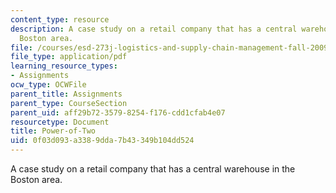 ```yaml
---
content_type: resource
description: A case study on a retail company that has a central warehouse in the
  Boston area.
file: /courses/esd-273j-logistics-and-supply-chain-management-fall-2009/0f03d093a3389dda7b43349b104dd524_MITESD_273JF09_project.pdf
file_type: application/pdf
learning_resource_types:
- Assignments
ocw_type: OCWFile
parent_title: Assignments
parent_type: CourseSection
parent_uid: aff29b72-3579-8254-f176-cdd1cfab4e07
resourcetype: Document
title: Power-of-Two
uid: 0f03d093-a338-9dda-7b43-349b104dd524
---
```

A case study on a retail company that has a central warehouse in the Boston area.

